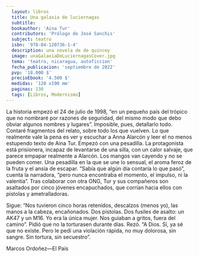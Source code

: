 ```yaml
---
  layout: libros
  title: Una galaxia de luciernagas
  subtitle: 
  bookauthor: 'Aina Tur'
  contributors: 'Prólogo de José Sanchis'
  subject: teatro
  isbn: '978-84-120736-1-4'
  description: una novela de de quincey
  image: unaGalaxiaDeLuciernagasCover.jpg
  tema: 'teatro, nicaragua, autoficcion'
  fecha_publicacion: 'septiembre de 2022'
  pvp: '18.000 $'
  precioEbook: '4.500 $'
  medidas: '120 x190 mm'
  paginas: 130
  tags: [Libros, Modernismo]
---
```


La historia empezó el 24 de julio de 1998, “en un pequeño país del trópico que no nombraré por razones de seguridad, del mismo modo que debo obviar algunos nombres y lugares”. Imposible, pues, detallarlo todo. Contaré fragmentos del relato, sobre todo los que vuelven. Lo que realmente vale la pena es ver y escuchar a Anna Alarcón y leer el no menos estupendo texto de Aina Tur. Empezó con una pesadilla. La protagonista está prisionera, incapaz de levantarse de una silla, con un calor salvaje, que parece empapar realmente a Alarcón. Los mangos van cayendo y no se pueden comer. Una pesadilla en la que se une lo sensual, el aroma feroz de la fruta y el ansia de escapar. “Sabía que algún día contaría lo que pasó”, cuenta la narradora, “pero nunca encontraba el momento, el impulso, ni la valentía”. Tras colaborar con otra ONG, Tur y sus compañeros son asaltados por cinco jóvenes encapuchados, que corrían hacia ellos con pistolas y ametralladoras. 

Sigue: “Nos tuvieron cinco horas retenidos, descalzos (menos yo), las manos a la cabeza, encañonados. Dos pistolas. Dos fusiles de asalto: un AK47 y un M16. Yo era la única mujer. Nos guiaban a gritos, fuera del camino”. Pidió que no la torturasen durante días. Rezó. “A Dios. Sí, ya sé que no existe. Pero le pedí una violación rápida, no muy dolorosa, sin sangre. Sin tortura, sin secuestro”.

Marcos Ordoñez—El País